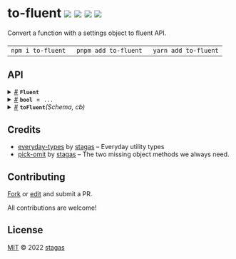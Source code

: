 

<h1>
to-fluent <a href="https://npmjs.org/package/to-fluent"><img src="https://img.shields.io/badge/npm-v2.2.0-F00.svg?colorA=000"/></a> <a href="src"><img src="https://img.shields.io/badge/loc-53-FFF.svg?colorA=000"/></a> <a href="https://cdn.jsdelivr.net/npm/to-fluent@2.2.0/dist/to-fluent.min.js"><img src="https://img.shields.io/badge/brotli-345b-333.svg?colorA=000"/></a> <a href="LICENSE"><img src="https://img.shields.io/badge/license-MIT-F0B.svg?colorA=000"/></a>
</h1>

<p></p>

Convert a function with a settings object to fluent API.

<h4>
<table><tr><td title="Triple click to select and copy paste">
<code>npm i to-fluent </code>
</td><td title="Triple click to select and copy paste">
<code>pnpm add to-fluent </code>
</td><td title="Triple click to select and copy paste">
<code>yarn add to-fluent</code>
</td></tr></table>
</h4>


## API

<p>  <details id="Fluent$1" title="TypeAlias" ><summary><span><a href="#Fluent$1">#</a></span>  <code><strong>Fluent</strong></code>    </summary>  <a href=""></a>  <ul><p><a href="#C$4">C</a> &amp; [K   in   keyof     <a href="#T$5">T</a>  ]-?:  <a href="#T$5">T</a>  [<span>K</span>] extends boolean ? <a href="#Fluent$1">Fluent</a>&lt;<a href="#C$4">C</a>, <a href="#T$5">T</a>&gt; : <span>Fn</span>&lt;[  <a href="#T$5">T</a>  [<span>K</span>]  ], <a href="#Fluent$1">Fluent</a>&lt;<a href="#C$4">C</a>, <a href="#T$5">T</a>&gt;&gt; &amp; {<p>  <details id="not$3" title="Property" ><summary><span><a href="#not$3">#</a></span>  <code><strong>not</strong></code>    </summary>  <a href=""></a>  <ul><p>[K   in   keyof     <a href="#T$5">T</a>  ]-?:  <a href="#T$5">T</a>  [<span>K</span>] extends boolean ? <a href="#Fluent$1">Fluent</a>&lt;<a href="#C$4">C</a>, <a href="#T$5">T</a>&gt; : never</p>        </ul></details></p>}</p>        </ul></details><details id="bool$6" title="Variable" ><summary><span><a href="#bool$6">#</a></span>  <code><strong>bool</strong></code>  <span><span>&nbsp;=&nbsp;</span>  <code>...</code></span>  </summary>  <a href=""></a>  <ul><p>boolean</p>        </ul></details><details id="toFluent$7" title="Function" ><summary><span><a href="#toFluent$7">#</a></span>  <code><strong>toFluent</strong></code><em>(Schema, cb)</em>    </summary>  <a href=""></a>  <ul>    <p>    <details id="Schema$12" title="Parameter" ><summary><span><a href="#Schema$12">#</a></span>  <code><strong>Schema</strong></code>    </summary>    <ul><p><a href="#T$9">T</a></p>        </ul></details><details id="cb$13" title="Function" ><summary><span><a href="#cb$13">#</a></span>  <code><strong>cb</strong></code><em>(settings)</em>    </summary>    <ul>    <p>    <details id="settings$16" title="Parameter" ><summary><span><a href="#settings$16">#</a></span>  <code><strong>settings</strong></code>    </summary>    <ul><p><a href="#S$11">S</a></p>        </ul></details>  <p><strong>cb</strong><em>(settings)</em>  &nbsp;=&gt;  <ul><a href="#C$10">C</a></ul></p></p>    </ul></details>  <p><strong>toFluent</strong>&lt;<span>T</span><span>&nbsp;extends&nbsp;</span>     <span>Class</span>&lt;any&gt;, <span>C</span><span>&nbsp;extends&nbsp;</span>     <span>Fn</span>&lt;any, any&gt;, <span>S</span>&gt;<em>(Schema, cb)</em>  &nbsp;=&gt;  <ul><a href="#Fluent$1">Fluent</a>&lt;<a href="#C$10">C</a>, <span>Required</span>&lt;<a href="#S$11">S</a>&gt;&gt;</ul></p></p>    </ul></details></p>

## Credits
- [everyday-types](https://npmjs.org/package/everyday-types) by [stagas](https://github.com/stagas) &ndash; Everyday utility types
- [pick-omit](https://npmjs.org/package/pick-omit) by [stagas](https://github.com/stagas) &ndash; The two missing object methods we always need.

## Contributing

[Fork](https://github.com/stagas/to-fluent/fork) or [edit](https://github.dev/stagas/to-fluent) and submit a PR.

All contributions are welcome!

## License

<a href="LICENSE">MIT</a> &copy; 2022 [stagas](https://github.com/stagas)
